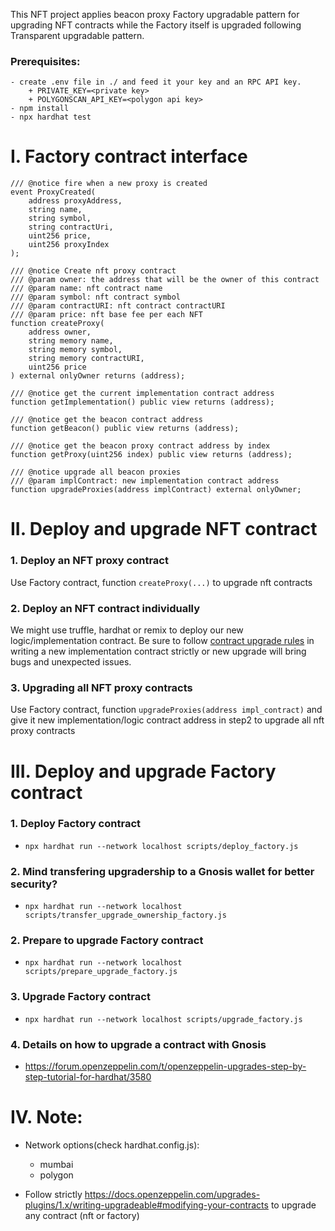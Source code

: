 This NFT project applies beacon proxy Factory upgradable pattern for upgrading NFT contracts while the Factory itself is upgraded following Transparent upgradable pattern.

### Prerequisites:

    - create .env file in ./ and feed it your key and an RPC API key.
        + PRIVATE_KEY=<private key>
        + POLYGONSCAN_API_KEY=<polygon api key>
    - npm install
    - npx hardhat test

# I. Factory contract interface

    /// @notice fire when a new proxy is created
    event ProxyCreated(
        address proxyAddress,
        string name,
        string symbol,
        string contractUri,
        uint256 price,
        uint256 proxyIndex
    );

    /// @notice Create nft proxy contract
    /// @param owner: the address that will be the owner of this contract
    /// @param name: nft contract name
    /// @param symbol: nft contract symbol
    /// @param contractURI: nft contract contractURI
    /// @param price: nft base fee per each NFT
    function createProxy(
        address owner,
        string memory name,
        string memory symbol,
        string memory contractURI,
        uint256 price
    ) external onlyOwner returns (address);

    /// @notice get the current implementation contract address
    function getImplementation() public view returns (address);

    /// @notice get the beacon contract address
    function getBeacon() public view returns (address);

    /// @notice get the beacon proxy contract address by index
    function getProxy(uint256 index) public view returns (address);

    /// @notice upgrade all beacon proxies
    /// @param implContract: new implementation contract address
    function upgradeProxies(address implContract) external onlyOwner;
# II. Deploy and upgrade NFT contract
### 1. Deploy an NFT proxy contract
Use Factory contract, function `createProxy(...)` to upgrade nft contracts

### 2. Deploy an NFT contract individually
We might use truffle, hardhat or remix to deploy our new logic/implementation contract. Be sure to follow [contract upgrade rules](https://docs.openzeppelin.com/upgrades-plugins/1.x/writing-upgradeable#modifying-your-contracts) in writing a new implementation contract strictly or new upgrade will bring bugs and unexpected issues.
### 3. Upgrading all NFT proxy contracts
Use Factory contract, function `upgradeProxies(address impl_contract)` and give it new implementation/logic contract address in step2 to upgrade all nft proxy contracts

# III. Deploy and upgrade Factory contract
### 1. Deploy Factory contract
- `npx hardhat run --network localhost scripts/deploy_factory.js`

### 2. Mind transfering upgradership to a Gnosis wallet for better security?
- `npx hardhat run --network localhost scripts/transfer_upgrade_ownership_factory.js`
### 2. Prepare to upgrade Factory contract
- `npx hardhat run --network localhost scripts/prepare_upgrade_factory.js`
### 3. Upgrade Factory contract
- `npx hardhat run --network localhost scripts/upgrade_factory.js`

### 4. Details on how to upgrade a contract with Gnosis
- https://forum.openzeppelin.com/t/openzeppelin-upgrades-step-by-step-tutorial-for-hardhat/3580

# IV. Note:

- Network options(check hardhat.config.js):
    - mumbai
    - polygon

- Follow strictly https://docs.openzeppelin.com/upgrades-plugins/1.x/writing-upgradeable#modifying-your-contracts to upgrade any contract (nft or factory)
